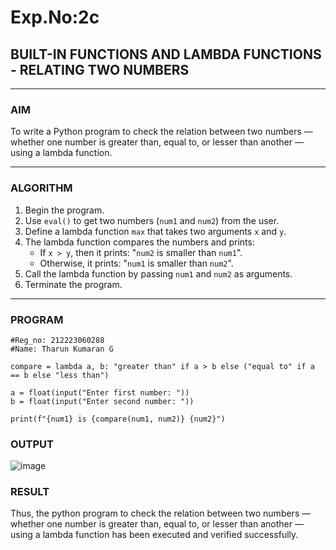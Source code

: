 # Exp.No:2c
## BUILT-IN FUNCTIONS AND LAMBDA FUNCTIONS - RELATING TWO NUMBERS

---

### AIM  
To write a Python program to check the relation between two numbers — whether one number is greater than, equal to, or lesser than another — using a lambda function.

---

### ALGORITHM

1. Begin the program.  
2. Use `eval()` to get two numbers (`num1` and `num2`) from the user.  
3. Define a lambda function `max` that takes two arguments `x` and `y`.  
4. The lambda function compares the numbers and prints:
   - If `x > y`, then it prints: "`num2` is smaller than `num1`".
   - Otherwise, it prints: "`num1` is smaller than `num2`".
5. Call the lambda function by passing `num1` and `num2` as arguments.  
6. Terminate the program.

---

### PROGRAM

```
#Reg_no: 212223060288
#Name: Tharun Kumaran G

compare = lambda a, b: "greater than" if a > b else ("equal to" if a == b else "less than")

a = float(input("Enter first number: "))
b = float(input("Enter second number: "))

print(f"{num1} is {compare(num1, num2)} {num2}")
```

### OUTPUT

![image](https://github.com/user-attachments/assets/68bfca6c-e0e8-416a-99ac-6e7bc78468d4)


### RESULT

Thus, the python program to check the relation between two numbers — whether one number is greater than, equal to, or lesser than another — using a lambda function has been executed and verified successfully.

